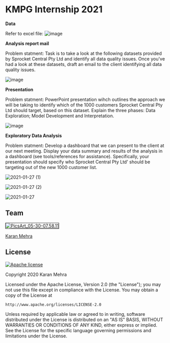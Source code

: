 # KMPG Internship 2021

__Data__

Refer to excel file: ![image](https://user-images.githubusercontent.com/62024355/110338823-76dd8c00-804d-11eb-9f56-71792c014bf4.png)


__Analysis report mail__

Problem statment: Task is to take a look at the following datasets provided by Sprocket Central Pty Ltd and identify all data quality issues. Once you've had a look at these datasets, draft an email to the client identifying all data quality issues. 

![image](https://user-images.githubusercontent.com/62024355/110336938-5d3b4500-804b-11eb-8308-5af64322d5df.png)


__Presentation__

Problem statment: PowerPoint presentation wihch outlines the approach we will be taking to identify which of the 1000 customers Sprocket Central Pty Ltd should target, based on this dataset. Explain the three phases:  Data Exploration; Model Development and Interpretation.

![image](https://user-images.githubusercontent.com/62024355/110338503-0f274100-804d-11eb-81a9-26170e3179d2.png)


__Exploratory Data Analysis__

Problem statment: Develop a dashboard that we can present to the client at our next meeting. Display your data summary and results of the analysis in a dashboard (see tools/references for assistance). Specifically, your presentation should specify who Sprocket Central Pty Ltd' should be targeting out of the new 1000 customer list. 

![2021-01-27 (1)](https://user-images.githubusercontent.com/62024355/110337286-c1f69f80-804b-11eb-870e-fa505595fb49.png)

![2021-01-27 (2)](https://user-images.githubusercontent.com/62024355/110337289-c327cc80-804b-11eb-953b-8bb5f7f93179.png)

![2021-01-27](https://user-images.githubusercontent.com/62024355/110337291-c3c06300-804b-11eb-893e-a3b4c07b6532.png)






## Team
<a href="https://imgbb.com/"><img src="https://i.ibb.co/Fs4h7fZ/Pics-Art-05-30-07-58-11.jpg" alt="PicsArt_05-30-07.58.11" border="1">

[Karan Mehra](https://karanmehra7107.github.io/My-Portfolio/index.html)

## License
[![Apache license](https://img.shields.io/badge/license-apache-blue?style=for-the-badge&logo=appveyor)](http://www.apache.org/licenses/LICENSE-2.0e)

Copyright 2020 Karan Mehra

Licensed under the Apache License, Version 2.0 (the "License");
you may not use this file except in compliance with the License.
You may obtain a copy of the License at

    http://www.apache.org/licenses/LICENSE-2.0

Unless required by applicable law or agreed to in writing, software
distributed under the License is distributed on an "AS IS" BASIS,
WITHOUT WARRANTIES OR CONDITIONS OF ANY KIND, either express or implied.
See the License for the specific language governing permissions and
limitations under the License.
